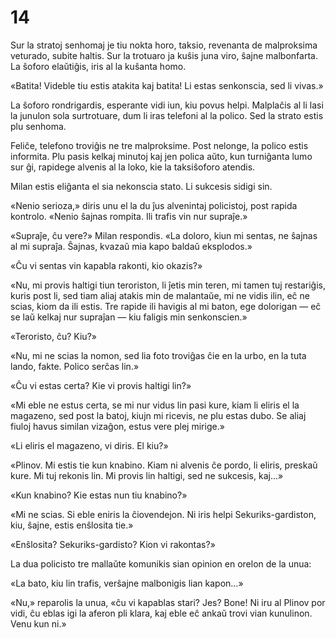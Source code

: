 # 14

Sur la stratoj senhomaj je tiu nokta horo, taksio, revenanta de malproksima veturado, subite haltis. Sur la trotuaro ja kuŝis juna viro, ŝajne malbonfarta. La ŝoforo elaŭtiĝis, iris al la kuŝanta homo.

«Batita! Videble tiu estis atakita kaj batita! Li estas senkonscia, sed li vivas.»

La ŝoforo rondrigardis, esperante vidi iun, kiu povus helpi. Malplaĉis al li lasi la junulon sola surtrotuare, dum li iras telefoni al la polico. Sed la strato estis plu senhoma.

Feliĉe, telefono troviĝis ne tre malproksime. Post nelonge, la polico estis informita. Plu pasis kelkaj minutoj kaj jen polica aŭto, kun turniĝanta lumo sur ĝi, rapidege alvenis al la loko, kie la taksiŝoforo atendis.

Milan estis eliĝanta el sia nekonscia stato. Li sukcesis sidigi sin.

«Nenio serioza,» diris unu el la du ĵus alvenintaj policistoj, post rapida kontrolo. «Nenio ŝajnas rompita. Ili trafis vin nur supraĵe.»

«Supraĵe, ĉu vere?» Milan respondis. «La doloro, kiun mi sentas, ne ŝajnas al mi supraĵa. Ŝajnas, kvazaŭ mia kapo baldaŭ eksplodos.»

«Ĉu vi sentas vin kapabla rakonti, kio okazis?»

«Nu, mi provis haltigi tiun teroriston, li ĵetis min teren, mi tamen tuj restariĝis, kuris post li, sed tiam aliaj atakis min de malantaŭe, mi ne vidis ilin, eĉ ne scias, kiom da ili estis. Tre rapide ili havigis al mi baton, ege dolorigan — eĉ se laŭ kelkaj nur supraĵan — kiu faligis min senkonscien.»

«Teroristo, ĉu? Kiu?»

«Nu, mi ne scias la nomon, sed lia foto troviĝas ĉie en la urbo, en la tuta lando, fakte. Polico serĉas lin.»

«Ĉu vi estas certa? Kie vi provis haltigi lin?»

«Mi eble ne estus certa, se mi nur vidus lin pasi kure, kiam li eliris el la magazeno, sed post la batoj, kiujn mi ricevis, ne plu estas dubo. Se aliaj fiuloj havus similan vizaĝon, estus vere plej mirige.»

«Li eliris el magazeno, vi diris. El kiu?»

«Plinov. Mi estis tie kun knabino. Kiam ni alvenis ĉe pordo, li eliris, preskaŭ kure. Mi tuj rekonis lin. Mi provis lin haltigi, sed ne sukcesis, kaj...»

«Kun knabino? Kie estas nun tiu knabino?»

«Mi ne scias. Si eble eniris la ĉiovendejon. Ni iris helpi Sekuriks-gardiston, kiu, ŝajne, estis enŝlosita tie.»

«Enŝlosita? Sekuriks-gardisto? Kion vi rakontas?»

La dua policisto tre mallaŭte komunikis sian opinion en orelon de la unua:

«La bato, kiu lin trafis, verŝajne malbonigis lian kapon...»

«Nu,» reparolis la unua, «ĉu vi kapablas stari? Jes? Bone! Ni iru al Plinov por vidi, ĉu eblas igi la aferon pli klara, kaj eble eĉ ankaŭ trovi vian kunulinon. Venu kun ni.»
